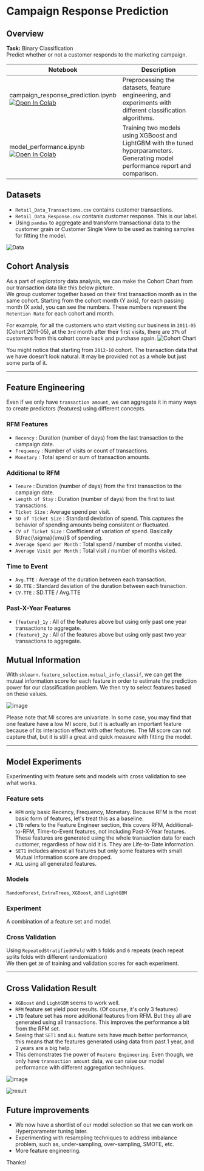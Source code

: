 # Campaign Response Prediction

## Overview

**Task:** Binary Classification  
Predict whether or not a customer responds to the marketing campaign.

| Notebook | Description | 
| --- | --- |
| campaign_response_prediction.ipynb <br/>[![Open In Colab](https://colab.research.google.com/assets/colab-badge.svg)](https://colab.research.google.com/github/tanatiem/campaign-response/blob/main/notebooks/campaign_response_prediction.ipynb) | Preprocessing the datasets, feature engineering, and experiments with different classification algorithms. | 
| model_performance.ipynb <br/>[![Open In Colab](https://colab.research.google.com/assets/colab-badge.svg)](https://colab.research.google.com/github/tanatiem/campaign-response/blob/main/notebooks/model_performance.ipynb) | Training two models using XGBoost and LightGBM with the tuned hyperparameters. Generating model performance report and comparison. | 


## Datasets
- `Retail_Data_Transactions.csv` contains customer transactions.
- `Retail_Data_Response.csv` contanis customer response. This is our label.
- Using `pandas` to aggregate and transform transactional data to the customer grain or Customer Single View to be used as training samples for fitting the model.

![Data](https://user-images.githubusercontent.com/11977931/178889405-bae9dc94-c630-4bc6-aea5-5d51524e3620.png)

## Cohort Analysis
As a part of exploratory data analysis, we can make the Cohort Chart from our transaction data like this below picture.  
We group customer together based on their first transaction month as in the same cohort. Starting from the cohort month (Y axis), for each passing month (X axis), you can see the numbers. These numbers represent the `Retention Rate` for each cohort and month.  

For example, for all the customers who start visiting our business in `2011-05` (Cohort 2011-05), at the `3rd` month after their first visits, there are `37%` of customers from this cohort come back and purchase again.
![Cohort Chart](https://user-images.githubusercontent.com/11977931/178428530-2cbcd93e-2f11-4333-889d-1072da73bc75.png)

You might notice that starting from `2012-10` cohort. The transaction data that we have doesn't look natural. It may be provided not as a whole but just some parts of it.

---

## Feature Engineering
Even if we only have `transaction amount`, we can aggregate it in many ways to create predictors (features) using different concepts.
### RFM Features
- `Recency` : Duration (number of days) from the last transaction to the campaign date.
- `Frequency` : Number of visits or count of transactions.
- `Monetary` : Total spend or sum of transaction amounts.
### Additional to RFM
- `Tenure` : Duration (number of days) from the first transaction to the campaign date.
- `Length of Stay` : Duration (number of days) from the first to last transactions.
- `Ticket Size` : Average spend per visit.
- `SD of Ticket Size` : Standard deviation of spend. This captures the behavior of spending amounts being consistent or fluctuated.
- `CV of Ticket Size` : Coefficient of variation of spend. Basically $\frac{\sigma}{\mu}$ of spending.
- `Average Spend per Month` : Total spend / number of months visited.
- `Average Visit per Month` : Total visit / number of months visited.
### Time to Event
- `Avg.TTE` : Average of the duration between each transaction.
- `SD.TTE` : Standard deviation of the duration between each tranaction.
- `CV.TTE` : SD.TTE / Avg.TTE
### Past-X-Year Features
- `{feature}_1y` : All of the features above but using only past one year transactions to aggregate.
- `{feature}_2y` : All of the features above but using only past two year transactions to aggregate.

## Mutual Information
With `sklearn.feature_selection.mutual_info_classif`, we can get the mutual information score for each feature in order to estimate the prediction power for our classification problem. We then try to select features based on these values.  

![image](https://user-images.githubusercontent.com/11977931/178439149-49d4bec4-dec3-43bf-8231-46740221a1c2.png)  

Please note that MI scores are univariate. In some case, you may find that one feature have a low MI score, but it is actually an important feature because of its interaction effect with other features. The MI score can not capture that, but it is still a great and quick measure with fitting the model.

---

## Model Experiments
Experimenting with feature sets and models with cross validation to see what works.
### Feature sets
- `RFM` only basic Recency, Frequency, Monetary. Because RFM is the most basic form of features, let's treat this as a baseline.
- `LTD` refers to the Feature Engineer section, this covers RFM, Additional-to-RFM, Time-to-Event features, not including Past-X-Year features. These features are generated using the whole transaction data for each customer, regardless of how old it is. They are Life-to-Date information.
- `SET1` includes almost all features but only some features with small Mutual Information score are dropped.
- `ALL` using all generated features.
### Models
`RandomForest`, `ExtraTrees`, `XGBoost`, and `LightGBM`
### Experiment
A combination of a feature set and model.
### Cross Validation
Using `RepeatedStratifiedKFold` with `5` folds and `6` repeats (each repeat splits folds with different randomization)  
We then get `30` of training and validation scores for each experiment.

---

## Cross Validation Result
- `XGBoost` and `LightGBM` seems to work well.
- `RFM` feature set yield poor results. (Of course, it's only 3 features)
- `LTD` feature set has more additional features from RFM. But they all are generated using all transactions. This improves the performance a bit from the RFM set.
- Seeing that `SET1` and `ALL` feature sets have much better performance, this means that the features generated using data from past 1 year, and 2 years are a big help.
- This demonstrates the power of `Feature Engineering`. Even though, we only have `transaction amount` data, we can raise our model performance with different aggregation techniques.

![image](https://user-images.githubusercontent.com/11977931/178889184-a6b3f217-519c-4dcd-8d15-574f8d4db63c.png)

![result](https://user-images.githubusercontent.com/11977931/178422443-2f78c03b-188e-4424-b56a-fb963b529e6d.png)

## Future improvements
- We now have a shortlist of our model selection so that we can work on Hyperparameter tuning later.
- Experimenting with resampling techniques to address imbalance problem, such as, under-sampling, over-sampling, SMOTE, etc.
- More feature engineering.

Thanks!


